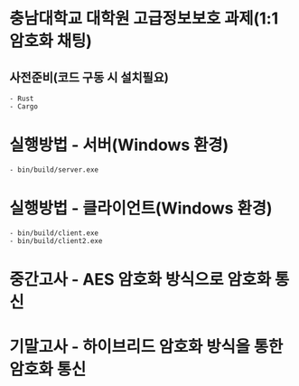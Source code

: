 # 충남대학교 대학원 고급정보보호 과제(1:1 암호화 채팅)

## 사전준비(코드 구동 시 설치필요) 
```
- Rust
- Cargo
```

# 실행방법 - 서버(Windows 환경)
```
- bin/build/server.exe 
```


# 실행방법 - 클라이언트(Windows 환경)
```
- bin/build/client.exe
- bin/build/client2.exe 
```

# 중간고사 - AES 암호화 방식으로 암호화 통신
# 기말고사 - 하이브리드 암호화 방식을 통한 암호화 통신